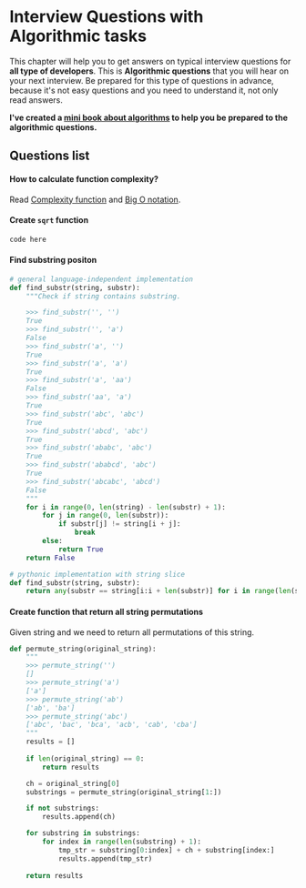 Interview Questions with Algorithmic tasks
=========


This chapter will help you to get answers on typical interview questions for **all type of developers**.
This is **Algorithmic questions** that you will hear on your next interview.
Be prepared for this type of questions in advance, because it's not easy questions and you need to understand it, not only read answers.

**I've created a [mini book about algorithms](https://github.com/1st/algorithms/) to help you be prepared to the algorithmic questions.**


Questions list
---------

#### How to calculate function complexity?

Read [Complexity function](http://en.wikipedia.org/wiki/Complexity_function) and [Big O notation](http://en.wikipedia.org/wiki/Big_O_notation).


#### Create `sqrt` function

```python
code here
```

#### Find substring positon

```python
# general language-independent implementation
def find_substr(string, substr):
    """Check if string contains substring.

    >>> find_substr('', '')
    True
    >>> find_substr('', 'a')
    False
    >>> find_substr('a', '')
    True
    >>> find_substr('a', 'a')
    True
    >>> find_substr('a', 'aa')
    False
    >>> find_substr('aa', 'a')
    True
    >>> find_substr('abc', 'abc')
    True
    >>> find_substr('abcd', 'abc')
    True
    >>> find_substr('ababc', 'abc')
    True
    >>> find_substr('ababcd', 'abc')
    True
    >>> find_substr('abcabc', 'abcd')
    False
    """
    for i in range(0, len(string) - len(substr) + 1):
        for j in range(0, len(substr)):
            if substr[j] != string[i + j]:
                break
        else:
            return True
    return False
```

```python
# pythonic implementation with string slice
def find_substr(string, substr):
    return any(substr == string[i:i + len(substr)] for i in range(len(string) - len(substr) + 1))
```

#### Create function that return all string permutations

Given string and we need to return all permutations of this string.


```python
def permute_string(original_string):
    """
    >>> permute_string('')
    []
    >>> permute_string('a')
    ['a']
    >>> permute_string('ab')
    ['ab', 'ba']
    >>> permute_string('abc')
    ['abc', 'bac', 'bca', 'acb', 'cab', 'cba']
    """
    results = []
    
    if len(original_string) == 0:
        return results

    ch = original_string[0]
    substrings = permute_string(original_string[1:])

    if not substrings:
        results.append(ch)

    for substring in substrings:
        for index in range(len(substring) + 1):
            tmp_str = substring[0:index] + ch + substring[index:]
            results.append(tmp_str)
        
    return results
```

